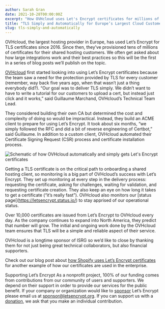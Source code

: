 ```yaml
---
author: Sarah Gran
date: 2021-10-28T00:00:00Z
excerpt: "How OVHcloud uses Let's Encrypt certificates for millions of European customers"
title: "TLS Simply and Automatically for Europe’s Largest Cloud Customers"
slug: tls-simply-and-automatically
---
```

OVHcloud, the largest hosting provider in Europe, has used Let’s Encrypt for TLS certificates since 2016. Since then, they’ve provisioned tens of millions of certificates for their shared hosting customers. We often get asked about how large integrations work and their best practices so this will be the first in a series of blog posts we’ll publish on the topic.

[OVHcloud](https://ovhcloud.com/) first started looking into using Let’s Encrypt certificates because the team saw a need for the protection provided by TLS for every customer (remember, way back five years ago, when that wasn’t just a thing everybody did?). “Our goal was to deliver TLS simply. We didn’t want to have to write a tutorial for our customers to upload a cert, but instead just click and it works,” said Guillaume Marchand, OVHcloud’s Technical Team Lead. 

They considered building their own CA but determined the cost and complexity of doing so would be impractical. Instead, they build an ACME client to prepare for using Let’s Encrypt. It took about six months, “we simply followed the RFC and did a bit of reverse engineering of Certbot,” said Guillaume. In addition to a custom client, OVHcloud automated their Certificate Signing Request (CSR) process and certificate installation process. 

<p class="text-center"><img src="/images/2021.10.28-ovhcloud-letsencrypt-schematic.png" alt="Schematic of how OVHcloud automatically and simply gets Let's Encrypt certificates"></p>

Getting a TLS certificate is on the critical path to onboarding a shared hosting client, so monitoring is a big part of OVHcloud’s success with Let’s Encrypt. They set up monitoring at every step in the delivery process: requesting the certificate, asking for challenges, waiting for validation, and requesting certificate creation. They also keep an eye on how long it takes to get a certificate (“it’s really fast”). OVHcloud also monitors our [status page[(https://letsencrypt.status.io/) to stay apprised of our operational status.

Over 10,000 certificates are issued from Let’s Encrypt to OVHcloud every day. As the company continues to expand into North America, they predict that number will grow. The initial and ongoing work done by the OVHcloud team ensures that TLS will be a simple and reliable aspect of their service. 

OVHcloud is a longtime sponsor of ISRG so we’d like to close by thanking them for not just being great technical collaborators, but also financial supporters. 

Check out our blog post about [how Shopify uses Let’s Encrypt certificates](https://letsencrypt.org/2021/09/14/speed-at-scale-shopify.html) for another example of how our certificates are used in the enterprise.

Supporting Let’s Encrypt
As a nonprofit project, 100% of our funding comes from contributions from our community of users and supporters. We depend on their support in order to provide our services for the public benefit. If your company or organization would like to [sponsor](https://letsencrypt.org/become-a-sponsor/) Let’s Encrypt please email us at [sponsor@letsencrypt.org](mailto:sponsor@letsencrypt.org). If you can support us with a [donation](https://letsencrypt.org/donate/), we ask that you make an individual contribution.
